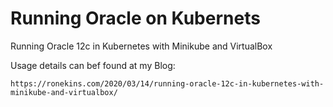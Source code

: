 # Running Oracle on Kubernets
Running Oracle 12c in Kubernetes with Minikube and VirtualBox


Usage details can bef found at my Blog:
```
https://ronekins.com/2020/03/14/running-oracle-12c-in-kubernetes-with-minikube-and-virtualbox/
```
